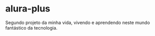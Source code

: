 # alura-plus
Segundo projeto da minha vida, vivendo e aprendendo neste mundo fantástico da tecnologia.
